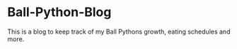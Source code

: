 # Ball-Python-Blog
This is a blog to keep track of my Ball Pythons growth, eating schedules and more.
